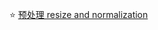 ⭐ [预处理 resize and normalization](https://pytorch.org/docs/stable/generated/torch.as_tensor.html?highlight=torch%20as_tensor#torch.as_tensor)
